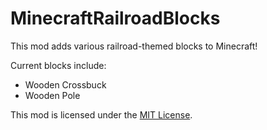 # MinecraftRailroadBlocks
This mod adds various railroad-themed blocks to Minecraft!

Current blocks include:
- Wooden Crossbuck
- Wooden Pole

This mod is licensed under the [MIT License](https://github.com/SamTheGamer39/MinecraftRailroadBlocks/blob/dev-branch/LICENSE.txt).